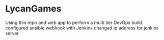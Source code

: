 # LycanGames
Using this repo and web app to perform a multi tier DevOps build.
configured ansible webhook with Jenkins
changed ip address for jenkins server
